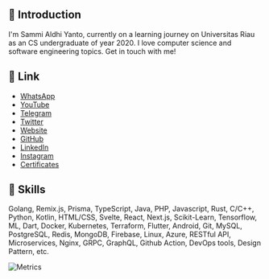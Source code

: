## 💬 Introduction
I'm Sammi Aldhi Yanto, currently on a learning journey on Universitas Riau as an CS undergraduate of year 2020. I love computer science and software engineering topics. Get in touch with me!

## 🔗 Link
- [WhatsApp](https://wa.link/2gi8t7)
- [YouTube](https://www.youtube.com/channel/UCf9eTh_WEnl2NV2ii-F2OZQ)
- [Telegram](https://t.me/SammiDev)
- [Twitter](https://twitter.com/sammidev_?s=09)
- [Website](https://sammidev.netlify.app)
- [GitHub](https://github.com/SemmiDev)
- [LinkedIn](https://id.linkedin.com/in/sammi-aldhi-yanto-48a11a196)
- [Instagram](https://www.instagram.com/sammidev_/)
- [Certificates](https://drive.google.com/drive/folders/1YofO6A6a3o2bLTxSryQ9S5czpkTA1B-A?usp=sharing)

## 🌱 Skills
Golang, Remix.js, Prisma, TypeScript, Java, PHP, Javascript, Rust, C/C++, Python, Kotlin, HTML/CSS, Svelte, React, Next.js, Scikit-Learn, Tensorflow, ML, Dart, Docker, Kubernetes, Terraform, Flutter, Android, Git, MySQL, PostgreSQL, Redis, MongoDB, Firebase, Linux, Azure, RESTful API, Microservices, Nginx, GRPC, GraphQL, Github Action, DevOps tools, Design Pattern, etc.

![Metrics](https://metrics.lecoq.io/SemmiDev?template=classic&isocalendar=1&languages=1&base.indepth=false&base.hireable=false&isocalendar.duration=half-year&languages.limit=8&languages.threshold=0%25&languages.other=false&languages.colors=github&languages.sections=most-used&languages.indepth=false&languages.analysis.timeout=15&languages.categories=markup%2C%20programming&languages.recent.categories=markup%2C%20programming&languages.recent.load=300&languages.recent.days=14&config.timezone=Asia%2FJakarta)
